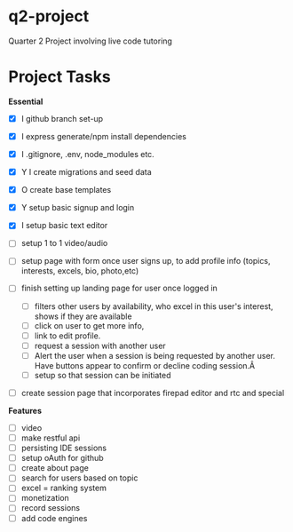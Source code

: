 # q2-project
Quarter 2 Project involving live code tutoring

# Project Tasks

**Essential**
- [x] I github branch set-up
- [x] I express generate/npm install dependencies
- [x] I .gitignore, .env, node_modules etc.
- [x] Y I create migrations and seed data
- [x] O create base templates
- [x] Y setup basic signup and login
- [x] I setup basic text editor
- [ ] setup 1 to 1 video/audio
- [ ] setup page with form once user signs up, to add profile info (topics, interests, excels, bio, photo,etc)
- [ ] finish setting up landing page for user once logged in
    - [ ] filters other users by availability, who excel in this user's interest, shows if they are available
    - [ ] click on user to get more info,
    - [ ] link to edit profile.
    - [ ] request a session with another user
    - [ ] Alert the user when a session is being requested by another user. Have buttons appear to confirm     or decline coding session.Â
    - [ ] setup so that session can be initiated

- [ ] create session page that incorporates firepad editor and rtc and special




**Features**
- [ ] video
- [ ] make restful api
- [ ] persisting IDE sessions
- [ ] setup oAuth for github
- [ ] create about page
- [ ] search for users based on topic
- [ ] excel = ranking system
- [ ] monetization
- [ ] record sessions
- [ ] add code engines
